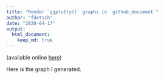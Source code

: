 ```yaml
---
title: "Render `ggplotly()` graphs in `github_document`"
author: "fdetsch"
date: "2020-04-17"
output:
  html_document:
    keep_md: true
---
```


(available online [here](https://stackoverflow.com/questions/61253015/render-ggplotly-in-r-markdown-github-document))

Here is the graph I generated. 

<!--html_preserve--><div id="htmlwidget-f395b03348041b091997" style="width:672px;height:480px;" class="plotly html-widget"></div>
<script type="application/json" data-for="htmlwidget-f395b03348041b091997">{"x":{"data":[{"x":[1.02,0.7,2.06,1.74,1.51,1.5,2.01,1.23,1.44,1.02,2,1.02,1.04,1.51,0.7,0.34,0.4,1.05,0.5,2,1.14],"y":[2344,956,9789,4677,5647,4096,6592,3977,5161,2872,10685,3382,2745,3734,1138,530,630,2378,840,7258,4022],"text":["carat: 1.02<br />price:  2344<br />clarity: I1","carat: 0.70<br />price:   956<br />clarity: I1","carat: 2.06<br />price:  9789<br />clarity: I1","carat: 1.74<br />price:  4677<br />clarity: I1","carat: 1.51<br />price:  5647<br />clarity: I1","carat: 1.50<br />price:  4096<br />clarity: I1","carat: 2.01<br />price:  6592<br />clarity: I1","carat: 1.23<br />price:  3977<br />clarity: I1","carat: 1.44<br />price:  5161<br />clarity: I1","carat: 1.02<br />price:  2872<br />clarity: I1","carat: 2.00<br />price: 10685<br />clarity: I1","carat: 1.02<br />price:  3382<br />clarity: I1","carat: 1.04<br />price:  2745<br />clarity: I1","carat: 1.51<br />price:  3734<br />clarity: I1","carat: 0.70<br />price:  1138<br />clarity: I1","carat: 0.34<br />price:   530<br />clarity: I1","carat: 0.40<br />price:   630<br />clarity: I1","carat: 1.05<br />price:  2378<br />clarity: I1","carat: 0.50<br />price:   840<br />clarity: I1","carat: 2.00<br />price:  7258<br />clarity: I1","carat: 1.14<br />price:  4022<br />clarity: I1"],"type":"scatter","mode":"markers","marker":{"autocolorscale":false,"color":"rgba(68,1,84,1)","opacity":1,"size":5.66929133858268,"symbol":"circle","line":{"width":1.88976377952756,"color":"rgba(68,1,84,1)"}},"hoveron":"points","name":"I1","legendgroup":"I1","showlegend":true,"xaxis":"x","yaxis":"y","hoverinfo":"text","frame":null},{"x":[0.5,1.26,1.87,0.59,2.3,0.5,0.81,1.26,0.9,1.02,0.43,1.02,0.3,1.51,0.51,1.3,1.57,0.7,1.21,0.74,1.1,1.31,0.75,0.82,2.19,1.29,0.91,1.51,1,0.52,0.7,1.05,1.26,0.7,0.59,1.78,0.93,0.41,2.35,2.41,1.1,1.5,0.34,2,1.5,0.41,1.21,1.01,0.51,1.01,0.9,0.9,0.79,0.71,0.77,0.82,0.84,0.71,1.51,0.74,1.52,0.9,1.01,1.41,2.15,1.24,1.21,1.2,0.41,2.04,1.11,1.71,1.18,2.11,1,1,2.01,1.24,1.5,2.01,0.72,0.51,2.17,2.26,0.44,0.9,0.59,1.22,0.7,0.6,1.2,0.77,1.51,1.66,1.19,2.03,1.09,1,1.59,2.03,1.02,0.72,2.01,1.34,1.21,1.01,1.01,0.9,0.55,0.33,1.03,1.71,1.05,0.31,2.06,1.97,0.53,0.43,0.42,2.03,0.9,1.12,0.71,0.43,1.4,0.51,0.5,1.16,1.51,1.21,0.71,1.07,0.81,1.04,0.73,1.5,2,0.4,1.5,1.02,1.01,1,0.92,1.04,1,0.4,0.41,1.51,1.13,0.77,0.32,1.2,1.5,2.27,0.9,0.36,0.4,2.05,1.05,2.1,1.01,1.53,2.14,0.7,0.75,0.31,0.7,1.59,1.13,0.7,2.02,0.9,0.91,0.72,1.52,0.84,1.39,1.52,0.65,2.22,2.16,0.7,2.06,2.09,1.5,1.33,2,0.33,1.56,1.01,1,2.52,2.55],"y":[1240,5412,11037,1247,14042,1154,2313,6001,3704,4061,919,4229,574,8581,1406,5788,9698,1699,4391,2289,4561,5916,1819,2966,18067,6300,3639,6511,4452,1385,1890,3672,5899,2092,1371,12981,3540,876,17294,15248,4715,5902,612,13098,7897,683,5028,3916,1427,4799,3465,3160,2868,1783,3011,2824,3125,2171,9471,2501,7341,3428,4787,6751,17063,5444,5091,5689,775,18066,6129,9760,4071,15198,4284,3920,12762,4916,7140,14364,2435,1091,13084,17312,759,3105,1286,5602,1895,1250,4044,2005,6156,10030,4914,18477,4761,4808,10685,13398,4207,2692,17079,7230,4472,4566,2846,2948,1175,427,3530,11816,4410,435,18371,14542,1318,688,838,13063,3679,4077,2224,858,7357,1205,1240,4872,8311,4946,2304,4604,2616,4427,2210,6300,17136,625,8471,4381,3054,4541,2283,5125,4265,666,638,7693,4195,2360,421,4636,6443,15710,3595,537,644,12839,4939,12308,2683,11078,14138,1999,2497,462,2056,9385,5280,2117,13453,3205,2976,2618,8737,2573,4826,5533,1640,13703,18678,2358,12677,17840,9408,7341,14208,492,6662,4244,4155,18179,14775],"text":["carat: 0.50<br />price:  1240<br />clarity: SI2","carat: 1.26<br />price:  5412<br />clarity: SI2","carat: 1.87<br />price: 11037<br />clarity: SI2","carat: 0.59<br />price:  1247<br />clarity: SI2","carat: 2.30<br />price: 14042<br />clarity: SI2","carat: 0.50<br />price:  1154<br />clarity: SI2","carat: 0.81<br />price:  2313<br />clarity: SI2","carat: 1.26<br />price:  6001<br />clarity: SI2","carat: 0.90<br />price:  3704<br />clarity: SI2","carat: 1.02<br />price:  4061<br />clarity: SI2","carat: 0.43<br />price:   919<br />clarity: SI2","carat: 1.02<br />price:  4229<br />clarity: SI2","carat: 0.30<br />price:   574<br />clarity: SI2","carat: 1.51<br />price:  8581<br />clarity: SI2","carat: 0.51<br />price:  1406<br />clarity: SI2","carat: 1.30<br />price:  5788<br />clarity: SI2","carat: 1.57<br />price:  9698<br />clarity: SI2","carat: 0.70<br />price:  1699<br />clarity: SI2","carat: 1.21<br />price:  4391<br />clarity: SI2","carat: 0.74<br />price:  2289<br />clarity: SI2","carat: 1.10<br />price:  4561<br />clarity: SI2","carat: 1.31<br />price:  5916<br />clarity: SI2","carat: 0.75<br />price:  1819<br />clarity: SI2","carat: 0.82<br />price:  2966<br />clarity: SI2","carat: 2.19<br />price: 18067<br />clarity: SI2","carat: 1.29<br />price:  6300<br />clarity: SI2","carat: 0.91<br />price:  3639<br />clarity: SI2","carat: 1.51<br />price:  6511<br />clarity: SI2","carat: 1.00<br />price:  4452<br />clarity: SI2","carat: 0.52<br />price:  1385<br />clarity: SI2","carat: 0.70<br />price:  1890<br />clarity: SI2","carat: 1.05<br />price:  3672<br />clarity: SI2","carat: 1.26<br />price:  5899<br />clarity: SI2","carat: 0.70<br />price:  2092<br />clarity: SI2","carat: 0.59<br />price:  1371<br />clarity: SI2","carat: 1.78<br />price: 12981<br />clarity: SI2","carat: 0.93<br />price:  3540<br />clarity: SI2","carat: 0.41<br />price:   876<br />clarity: SI2","carat: 2.35<br />price: 17294<br />clarity: SI2","carat: 2.41<br />price: 15248<br />clarity: SI2","carat: 1.10<br />price:  4715<br />clarity: SI2","carat: 1.50<br />price:  5902<br />clarity: SI2","carat: 0.34<br />price:   612<br />clarity: SI2","carat: 2.00<br />price: 13098<br />clarity: SI2","carat: 1.50<br />price:  7897<br />clarity: SI2","carat: 0.41<br />price:   683<br />clarity: SI2","carat: 1.21<br />price:  5028<br />clarity: SI2","carat: 1.01<br />price:  3916<br />clarity: SI2","carat: 0.51<br />price:  1427<br />clarity: SI2","carat: 1.01<br />price:  4799<br />clarity: SI2","carat: 0.90<br />price:  3465<br />clarity: SI2","carat: 0.90<br />price:  3160<br />clarity: SI2","carat: 0.79<br />price:  2868<br />clarity: SI2","carat: 0.71<br />price:  1783<br />clarity: SI2","carat: 0.77<br />price:  3011<br />clarity: SI2","carat: 0.82<br />price:  2824<br />clarity: SI2","carat: 0.84<br />price:  3125<br />clarity: SI2","carat: 0.71<br />price:  2171<br />clarity: SI2","carat: 1.51<br />price:  9471<br />clarity: SI2","carat: 0.74<br />price:  2501<br />clarity: SI2","carat: 1.52<br />price:  7341<br />clarity: SI2","carat: 0.90<br />price:  3428<br />clarity: SI2","carat: 1.01<br />price:  4787<br />clarity: SI2","carat: 1.41<br />price:  6751<br />clarity: SI2","carat: 2.15<br />price: 17063<br />clarity: SI2","carat: 1.24<br />price:  5444<br />clarity: SI2","carat: 1.21<br />price:  5091<br />clarity: SI2","carat: 1.20<br />price:  5689<br />clarity: SI2","carat: 0.41<br />price:   775<br />clarity: SI2","carat: 2.04<br />price: 18066<br />clarity: SI2","carat: 1.11<br />price:  6129<br />clarity: SI2","carat: 1.71<br />price:  9760<br />clarity: SI2","carat: 1.18<br />price:  4071<br />clarity: SI2","carat: 2.11<br />price: 15198<br />clarity: SI2","carat: 1.00<br />price:  4284<br />clarity: SI2","carat: 1.00<br />price:  3920<br />clarity: SI2","carat: 2.01<br />price: 12762<br />clarity: SI2","carat: 1.24<br />price:  4916<br />clarity: SI2","carat: 1.50<br />price:  7140<br />clarity: SI2","carat: 2.01<br />price: 14364<br />clarity: SI2","carat: 0.72<br />price:  2435<br />clarity: SI2","carat: 0.51<br />price:  1091<br />clarity: SI2","carat: 2.17<br />price: 13084<br />clarity: SI2","carat: 2.26<br />price: 17312<br />clarity: SI2","carat: 0.44<br />price:   759<br />clarity: SI2","carat: 0.90<br />price:  3105<br />clarity: SI2","carat: 0.59<br />price:  1286<br />clarity: SI2","carat: 1.22<br />price:  5602<br />clarity: SI2","carat: 0.70<br />price:  1895<br />clarity: SI2","carat: 0.60<br />price:  1250<br />clarity: SI2","carat: 1.20<br />price:  4044<br />clarity: SI2","carat: 0.77<br />price:  2005<br />clarity: SI2","carat: 1.51<br />price:  6156<br />clarity: SI2","carat: 1.66<br />price: 10030<br />clarity: SI2","carat: 1.19<br />price:  4914<br />clarity: SI2","carat: 2.03<br />price: 18477<br />clarity: SI2","carat: 1.09<br />price:  4761<br />clarity: SI2","carat: 1.00<br />price:  4808<br />clarity: SI2","carat: 1.59<br />price: 10685<br />clarity: SI2","carat: 2.03<br />price: 13398<br />clarity: SI2","carat: 1.02<br />price:  4207<br />clarity: SI2","carat: 0.72<br />price:  2692<br />clarity: SI2","carat: 2.01<br />price: 17079<br />clarity: SI2","carat: 1.34<br />price:  7230<br />clarity: SI2","carat: 1.21<br />price:  4472<br />clarity: SI2","carat: 1.01<br />price:  4566<br />clarity: SI2","carat: 1.01<br />price:  2846<br />clarity: SI2","carat: 0.90<br />price:  2948<br />clarity: SI2","carat: 0.55<br />price:  1175<br />clarity: SI2","carat: 0.33<br />price:   427<br />clarity: SI2","carat: 1.03<br />price:  3530<br />clarity: SI2","carat: 1.71<br />price: 11816<br />clarity: SI2","carat: 1.05<br />price:  4410<br />clarity: SI2","carat: 0.31<br />price:   435<br />clarity: SI2","carat: 2.06<br />price: 18371<br />clarity: SI2","carat: 1.97<br />price: 14542<br />clarity: SI2","carat: 0.53<br />price:  1318<br />clarity: SI2","carat: 0.43<br />price:   688<br />clarity: SI2","carat: 0.42<br />price:   838<br />clarity: SI2","carat: 2.03<br />price: 13063<br />clarity: SI2","carat: 0.90<br />price:  3679<br />clarity: SI2","carat: 1.12<br />price:  4077<br />clarity: SI2","carat: 0.71<br />price:  2224<br />clarity: SI2","carat: 0.43<br />price:   858<br />clarity: SI2","carat: 1.40<br />price:  7357<br />clarity: SI2","carat: 0.51<br />price:  1205<br />clarity: SI2","carat: 0.50<br />price:  1240<br />clarity: SI2","carat: 1.16<br />price:  4872<br />clarity: SI2","carat: 1.51<br />price:  8311<br />clarity: SI2","carat: 1.21<br />price:  4946<br />clarity: SI2","carat: 0.71<br />price:  2304<br />clarity: SI2","carat: 1.07<br />price:  4604<br />clarity: SI2","carat: 0.81<br />price:  2616<br />clarity: SI2","carat: 1.04<br />price:  4427<br />clarity: SI2","carat: 0.73<br />price:  2210<br />clarity: SI2","carat: 1.50<br />price:  6300<br />clarity: SI2","carat: 2.00<br />price: 17136<br />clarity: SI2","carat: 0.40<br />price:   625<br />clarity: SI2","carat: 1.50<br />price:  8471<br />clarity: SI2","carat: 1.02<br />price:  4381<br />clarity: SI2","carat: 1.01<br />price:  3054<br />clarity: SI2","carat: 1.00<br />price:  4541<br />clarity: SI2","carat: 0.92<br />price:  2283<br />clarity: SI2","carat: 1.04<br />price:  5125<br />clarity: SI2","carat: 1.00<br />price:  4265<br />clarity: SI2","carat: 0.40<br />price:   666<br />clarity: SI2","carat: 0.41<br />price:   638<br />clarity: SI2","carat: 1.51<br />price:  7693<br />clarity: SI2","carat: 1.13<br />price:  4195<br />clarity: SI2","carat: 0.77<br />price:  2360<br />clarity: SI2","carat: 0.32<br />price:   421<br />clarity: SI2","carat: 1.20<br />price:  4636<br />clarity: SI2","carat: 1.50<br />price:  6443<br />clarity: SI2","carat: 2.27<br />price: 15710<br />clarity: SI2","carat: 0.90<br />price:  3595<br />clarity: SI2","carat: 0.36<br />price:   537<br />clarity: SI2","carat: 0.40<br />price:   644<br />clarity: SI2","carat: 2.05<br />price: 12839<br />clarity: SI2","carat: 1.05<br />price:  4939<br />clarity: SI2","carat: 2.10<br />price: 12308<br />clarity: SI2","carat: 1.01<br />price:  2683<br />clarity: SI2","carat: 1.53<br />price: 11078<br />clarity: SI2","carat: 2.14<br />price: 14138<br />clarity: SI2","carat: 0.70<br />price:  1999<br />clarity: SI2","carat: 0.75<br />price:  2497<br />clarity: SI2","carat: 0.31<br />price:   462<br />clarity: SI2","carat: 0.70<br />price:  2056<br />clarity: SI2","carat: 1.59<br />price:  9385<br />clarity: SI2","carat: 1.13<br />price:  5280<br />clarity: SI2","carat: 0.70<br />price:  2117<br />clarity: SI2","carat: 2.02<br />price: 13453<br />clarity: SI2","carat: 0.90<br />price:  3205<br />clarity: SI2","carat: 0.91<br />price:  2976<br />clarity: SI2","carat: 0.72<br />price:  2618<br />clarity: SI2","carat: 1.52<br />price:  8737<br />clarity: SI2","carat: 0.84<br />price:  2573<br />clarity: SI2","carat: 1.39<br />price:  4826<br />clarity: SI2","carat: 1.52<br />price:  5533<br />clarity: SI2","carat: 0.65<br />price:  1640<br />clarity: SI2","carat: 2.22<br />price: 13703<br />clarity: SI2","carat: 2.16<br />price: 18678<br />clarity: SI2","carat: 0.70<br />price:  2358<br />clarity: SI2","carat: 2.06<br />price: 12677<br />clarity: SI2","carat: 2.09<br />price: 17840<br />clarity: SI2","carat: 1.50<br />price:  9408<br />clarity: SI2","carat: 1.33<br />price:  7341<br />clarity: SI2","carat: 2.00<br />price: 14208<br />clarity: SI2","carat: 0.33<br />price:   492<br />clarity: SI2","carat: 1.56<br />price:  6662<br />clarity: SI2","carat: 1.01<br />price:  4244<br />clarity: SI2","carat: 1.00<br />price:  4155<br />clarity: SI2","carat: 2.52<br />price: 18179<br />clarity: SI2","carat: 2.55<br />price: 14775<br />clarity: SI2"],"type":"scatter","mode":"markers","marker":{"autocolorscale":false,"color":"rgba(70,51,126,1)","opacity":1,"size":5.66929133858268,"symbol":"circle","line":{"width":1.88976377952756,"color":"rgba(70,51,126,1)"}},"hoveron":"points","name":"SI2","legendgroup":"SI2","showlegend":true,"xaxis":"x","yaxis":"y","hoverinfo":"text","frame":null},{"x":[1.73,0.52,0.44,1.54,1.12,1.27,0.39,1.22,0.7,1,0.57,1.51,0.9,0.31,0.75,1.05,0.41,0.92,0.72,0.4,0.91,0.91,1.01,0.38,0.6,1.01,1,0.51,0.92,0.7,1.2,0.3,0.4,0.38,2.26,1.01,1.24,0.41,0.41,0.42,0.43,0.71,0.9,1.01,1.34,1.55,0.51,0.4,0.41,0.41,0.95,1.19,1.52,2.07,1.33,1.06,0.31,0.41,0.7,1.02,0.35,0.37,0.34,1.02,0.9,1.07,0.53,0.31,0.53,0.7,0.7,0.89,0.71,0.74,0.71,0.4,0.68,0.7,0.92,1.31,1.5,1.12,0.56,0.54,0.83,0.39,0.38,0.42,0.41,0.3,0.43,0.71,1.5,0.36,1.55,0.35,0.6,0.53,1.08,1.23,1.5,0.42,0.57,0.71,2.02,0.92,0.36,0.81,0.33,0.33,0.91,1.01,1.01,0.58,0.37,0.85,1.04,0.32,0.43,1.5,0.9,0.71,0.44,0.42,0.7,0.9,1.51,0.33,0.7,0.43,1.22,0.7,0.8,1.51,1.01,0.38,1.07,0.58,2.21,0.9,0.9,1.03,1.28,0.31,1.52,0.3,0.73,0.51,0.34,2,0.46,0.51,1.53,0.52,0.76,0.7,1,1,1,0.31,0.72,0.5,0.71,0.43,1.12,0.51,1.22,0.7,0.3,1.01,0.3,0.33,0.44,0.7,1.24,2,0.33,0.39,1.55,0.7,0.7,1.01,1.01,0.52,1.71,0.7,1.52,1.01,0.38,1.08,0.51,0.9,1.04,0.7,2.32,0.76,1.2,1.2,0.35,1.01,1.57,2.29,0.73,1.07,1.01,1,0.33,1,1.16,1.07,0.43,1.16,1,0.75,1,2.02,1.2,1.5,1.2,0.54,1.22,1.55,0.72,1.5,1.27,1,1.21,0.36,0.81,1.42,0.31,1.18,0.42,0.59,0.31],"y":[9105,1280,810,10219,4673,5588,919,7262,2407,5197,1292,10688,3615,593,2700,4253,705,4379,2476,702,4386,4240,5055,693,1654,5055,4435,1443,4621,2394,6774,675,741,733,16904,5713,6808,725,755,773,894,3007,3714,4943,7659,7638,1406,945,923,904,4738,5595,11075,15392,8163,5090,537,791,2373,5195,827,616,727,5426,3629,4235,1268,548,1753,2335,2699,3663,2308,2300,3252,737,1666,2273,4488,7519,10626,5966,1784,1404,2311,684,755,773,904,391,792,2812,9645,537,8866,644,1601,1324,5327,7799,11399,784,1608,2131,17357,3709,626,2718,492,579,2700,4439,5090,1794,616,3023,4941,720,739,6987,4008,2381,990,898,2623,3121,6394,575,2184,739,5602,2753,2912,9218,5543,538,4307,1332,16804,4612,3689,3749,6595,698,8915,709,3189,1431,566,13675,1018,1237,10473,1338,2557,2192,4608,4788,4704,516,2421,1436,2388,1016,5236,1349,5807,2352,508,4432,506,463,990,2812,4687,15745,463,654,10707,1988,2111,5499,4943,1267,8848,2548,10330,5973,581,4790,1546,3391,4135,2542,13654,2894,5412,6588,583,4619,11113,18068,2377,4949,4632,4150,544,4543,4785,5444,903,4028,4997,2698,4469,18236,6019,8736,5376,1637,5124,8644,2385,9718,5547,5292,5190,851,2972,8529,732,6440,838,1789,732],"text":["carat: 1.73<br />price:  9105<br />clarity: SI1","carat: 0.52<br />price:  1280<br />clarity: SI1","carat: 0.44<br />price:   810<br />clarity: SI1","carat: 1.54<br />price: 10219<br />clarity: SI1","carat: 1.12<br />price:  4673<br />clarity: SI1","carat: 1.27<br />price:  5588<br />clarity: SI1","carat: 0.39<br />price:   919<br />clarity: SI1","carat: 1.22<br />price:  7262<br />clarity: SI1","carat: 0.70<br />price:  2407<br />clarity: SI1","carat: 1.00<br />price:  5197<br />clarity: SI1","carat: 0.57<br />price:  1292<br />clarity: SI1","carat: 1.51<br />price: 10688<br />clarity: SI1","carat: 0.90<br />price:  3615<br />clarity: SI1","carat: 0.31<br />price:   593<br />clarity: SI1","carat: 0.75<br />price:  2700<br />clarity: SI1","carat: 1.05<br />price:  4253<br />clarity: SI1","carat: 0.41<br />price:   705<br />clarity: SI1","carat: 0.92<br />price:  4379<br />clarity: SI1","carat: 0.72<br />price:  2476<br />clarity: SI1","carat: 0.40<br />price:   702<br />clarity: SI1","carat: 0.91<br />price:  4386<br />clarity: SI1","carat: 0.91<br />price:  4240<br />clarity: SI1","carat: 1.01<br />price:  5055<br />clarity: SI1","carat: 0.38<br />price:   693<br />clarity: SI1","carat: 0.60<br />price:  1654<br />clarity: SI1","carat: 1.01<br />price:  5055<br />clarity: SI1","carat: 1.00<br />price:  4435<br />clarity: SI1","carat: 0.51<br />price:  1443<br />clarity: SI1","carat: 0.92<br />price:  4621<br />clarity: SI1","carat: 0.70<br />price:  2394<br />clarity: SI1","carat: 1.20<br />price:  6774<br />clarity: SI1","carat: 0.30<br />price:   675<br />clarity: SI1","carat: 0.40<br />price:   741<br />clarity: SI1","carat: 0.38<br />price:   733<br />clarity: SI1","carat: 2.26<br />price: 16904<br />clarity: SI1","carat: 1.01<br />price:  5713<br />clarity: SI1","carat: 1.24<br />price:  6808<br />clarity: SI1","carat: 0.41<br />price:   725<br />clarity: SI1","carat: 0.41<br />price:   755<br />clarity: SI1","carat: 0.42<br />price:   773<br />clarity: SI1","carat: 0.43<br />price:   894<br />clarity: SI1","carat: 0.71<br />price:  3007<br />clarity: SI1","carat: 0.90<br />price:  3714<br />clarity: SI1","carat: 1.01<br />price:  4943<br />clarity: SI1","carat: 1.34<br />price:  7659<br />clarity: SI1","carat: 1.55<br />price:  7638<br />clarity: SI1","carat: 0.51<br />price:  1406<br />clarity: SI1","carat: 0.40<br />price:   945<br />clarity: SI1","carat: 0.41<br />price:   923<br />clarity: SI1","carat: 0.41<br />price:   904<br />clarity: SI1","carat: 0.95<br />price:  4738<br />clarity: SI1","carat: 1.19<br />price:  5595<br />clarity: SI1","carat: 1.52<br />price: 11075<br />clarity: SI1","carat: 2.07<br />price: 15392<br />clarity: SI1","carat: 1.33<br />price:  8163<br />clarity: SI1","carat: 1.06<br />price:  5090<br />clarity: SI1","carat: 0.31<br />price:   537<br />clarity: SI1","carat: 0.41<br />price:   791<br />clarity: SI1","carat: 0.70<br />price:  2373<br />clarity: SI1","carat: 1.02<br />price:  5195<br />clarity: SI1","carat: 0.35<br />price:   827<br />clarity: SI1","carat: 0.37<br />price:   616<br />clarity: SI1","carat: 0.34<br />price:   727<br />clarity: SI1","carat: 1.02<br />price:  5426<br />clarity: SI1","carat: 0.90<br />price:  3629<br />clarity: SI1","carat: 1.07<br />price:  4235<br />clarity: SI1","carat: 0.53<br />price:  1268<br />clarity: SI1","carat: 0.31<br />price:   548<br />clarity: SI1","carat: 0.53<br />price:  1753<br />clarity: SI1","carat: 0.70<br />price:  2335<br />clarity: SI1","carat: 0.70<br />price:  2699<br />clarity: SI1","carat: 0.89<br />price:  3663<br />clarity: SI1","carat: 0.71<br />price:  2308<br />clarity: SI1","carat: 0.74<br />price:  2300<br />clarity: SI1","carat: 0.71<br />price:  3252<br />clarity: SI1","carat: 0.40<br />price:   737<br />clarity: SI1","carat: 0.68<br />price:  1666<br />clarity: SI1","carat: 0.70<br />price:  2273<br />clarity: SI1","carat: 0.92<br />price:  4488<br />clarity: SI1","carat: 1.31<br />price:  7519<br />clarity: SI1","carat: 1.50<br />price: 10626<br />clarity: SI1","carat: 1.12<br />price:  5966<br />clarity: SI1","carat: 0.56<br />price:  1784<br />clarity: SI1","carat: 0.54<br />price:  1404<br />clarity: SI1","carat: 0.83<br />price:  2311<br />clarity: SI1","carat: 0.39<br />price:   684<br />clarity: SI1","carat: 0.38<br />price:   755<br />clarity: SI1","carat: 0.42<br />price:   773<br />clarity: SI1","carat: 0.41<br />price:   904<br />clarity: SI1","carat: 0.30<br />price:   391<br />clarity: SI1","carat: 0.43<br />price:   792<br />clarity: SI1","carat: 0.71<br />price:  2812<br />clarity: SI1","carat: 1.50<br />price:  9645<br />clarity: SI1","carat: 0.36<br />price:   537<br />clarity: SI1","carat: 1.55<br />price:  8866<br />clarity: SI1","carat: 0.35<br />price:   644<br />clarity: SI1","carat: 0.60<br />price:  1601<br />clarity: SI1","carat: 0.53<br />price:  1324<br />clarity: SI1","carat: 1.08<br />price:  5327<br />clarity: SI1","carat: 1.23<br />price:  7799<br />clarity: SI1","carat: 1.50<br />price: 11399<br />clarity: SI1","carat: 0.42<br />price:   784<br />clarity: SI1","carat: 0.57<br />price:  1608<br />clarity: SI1","carat: 0.71<br />price:  2131<br />clarity: SI1","carat: 2.02<br />price: 17357<br />clarity: SI1","carat: 0.92<br />price:  3709<br />clarity: SI1","carat: 0.36<br />price:   626<br />clarity: SI1","carat: 0.81<br />price:  2718<br />clarity: SI1","carat: 0.33<br />price:   492<br />clarity: SI1","carat: 0.33<br />price:   579<br />clarity: SI1","carat: 0.91<br />price:  2700<br />clarity: SI1","carat: 1.01<br />price:  4439<br />clarity: SI1","carat: 1.01<br />price:  5090<br />clarity: SI1","carat: 0.58<br />price:  1794<br />clarity: SI1","carat: 0.37<br />price:   616<br />clarity: SI1","carat: 0.85<br />price:  3023<br />clarity: SI1","carat: 1.04<br />price:  4941<br />clarity: SI1","carat: 0.32<br />price:   720<br />clarity: SI1","carat: 0.43<br />price:   739<br />clarity: SI1","carat: 1.50<br />price:  6987<br />clarity: SI1","carat: 0.90<br />price:  4008<br />clarity: SI1","carat: 0.71<br />price:  2381<br />clarity: SI1","carat: 0.44<br />price:   990<br />clarity: SI1","carat: 0.42<br />price:   898<br />clarity: SI1","carat: 0.70<br />price:  2623<br />clarity: SI1","carat: 0.90<br />price:  3121<br />clarity: SI1","carat: 1.51<br />price:  6394<br />clarity: SI1","carat: 0.33<br />price:   575<br />clarity: SI1","carat: 0.70<br />price:  2184<br />clarity: SI1","carat: 0.43<br />price:   739<br />clarity: SI1","carat: 1.22<br />price:  5602<br />clarity: SI1","carat: 0.70<br />price:  2753<br />clarity: SI1","carat: 0.80<br />price:  2912<br />clarity: SI1","carat: 1.51<br />price:  9218<br />clarity: SI1","carat: 1.01<br />price:  5543<br />clarity: SI1","carat: 0.38<br />price:   538<br />clarity: SI1","carat: 1.07<br />price:  4307<br />clarity: SI1","carat: 0.58<br />price:  1332<br />clarity: SI1","carat: 2.21<br />price: 16804<br />clarity: SI1","carat: 0.90<br />price:  4612<br />clarity: SI1","carat: 0.90<br />price:  3689<br />clarity: SI1","carat: 1.03<br />price:  3749<br />clarity: SI1","carat: 1.28<br />price:  6595<br />clarity: SI1","carat: 0.31<br />price:   698<br />clarity: SI1","carat: 1.52<br />price:  8915<br />clarity: SI1","carat: 0.30<br />price:   709<br />clarity: SI1","carat: 0.73<br />price:  3189<br />clarity: SI1","carat: 0.51<br />price:  1431<br />clarity: SI1","carat: 0.34<br />price:   566<br />clarity: SI1","carat: 2.00<br />price: 13675<br />clarity: SI1","carat: 0.46<br />price:  1018<br />clarity: SI1","carat: 0.51<br />price:  1237<br />clarity: SI1","carat: 1.53<br />price: 10473<br />clarity: SI1","carat: 0.52<br />price:  1338<br />clarity: SI1","carat: 0.76<br />price:  2557<br />clarity: SI1","carat: 0.70<br />price:  2192<br />clarity: SI1","carat: 1.00<br />price:  4608<br />clarity: SI1","carat: 1.00<br />price:  4788<br />clarity: SI1","carat: 1.00<br />price:  4704<br />clarity: SI1","carat: 0.31<br />price:   516<br />clarity: SI1","carat: 0.72<br />price:  2421<br />clarity: SI1","carat: 0.50<br />price:  1436<br />clarity: SI1","carat: 0.71<br />price:  2388<br />clarity: SI1","carat: 0.43<br />price:  1016<br />clarity: SI1","carat: 1.12<br />price:  5236<br />clarity: SI1","carat: 0.51<br />price:  1349<br />clarity: SI1","carat: 1.22<br />price:  5807<br />clarity: SI1","carat: 0.70<br />price:  2352<br />clarity: SI1","carat: 0.30<br />price:   508<br />clarity: SI1","carat: 1.01<br />price:  4432<br />clarity: SI1","carat: 0.30<br />price:   506<br />clarity: SI1","carat: 0.33<br />price:   463<br />clarity: SI1","carat: 0.44<br />price:   990<br />clarity: SI1","carat: 0.70<br />price:  2812<br />clarity: SI1","carat: 1.24<br />price:  4687<br />clarity: SI1","carat: 2.00<br />price: 15745<br />clarity: SI1","carat: 0.33<br />price:   463<br />clarity: SI1","carat: 0.39<br />price:   654<br />clarity: SI1","carat: 1.55<br />price: 10707<br />clarity: SI1","carat: 0.70<br />price:  1988<br />clarity: SI1","carat: 0.70<br />price:  2111<br />clarity: SI1","carat: 1.01<br />price:  5499<br />clarity: SI1","carat: 1.01<br />price:  4943<br />clarity: SI1","carat: 0.52<br />price:  1267<br />clarity: SI1","carat: 1.71<br />price:  8848<br />clarity: SI1","carat: 0.70<br />price:  2548<br />clarity: SI1","carat: 1.52<br />price: 10330<br />clarity: SI1","carat: 1.01<br />price:  5973<br />clarity: SI1","carat: 0.38<br />price:   581<br />clarity: SI1","carat: 1.08<br />price:  4790<br />clarity: SI1","carat: 0.51<br />price:  1546<br />clarity: SI1","carat: 0.90<br />price:  3391<br />clarity: SI1","carat: 1.04<br />price:  4135<br />clarity: SI1","carat: 0.70<br />price:  2542<br />clarity: SI1","carat: 2.32<br />price: 13654<br />clarity: SI1","carat: 0.76<br />price:  2894<br />clarity: SI1","carat: 1.20<br />price:  5412<br />clarity: SI1","carat: 1.20<br />price:  6588<br />clarity: SI1","carat: 0.35<br />price:   583<br />clarity: SI1","carat: 1.01<br />price:  4619<br />clarity: SI1","carat: 1.57<br />price: 11113<br />clarity: SI1","carat: 2.29<br />price: 18068<br />clarity: SI1","carat: 0.73<br />price:  2377<br />clarity: SI1","carat: 1.07<br />price:  4949<br />clarity: SI1","carat: 1.01<br />price:  4632<br />clarity: SI1","carat: 1.00<br />price:  4150<br />clarity: SI1","carat: 0.33<br />price:   544<br />clarity: SI1","carat: 1.00<br />price:  4543<br />clarity: SI1","carat: 1.16<br />price:  4785<br />clarity: SI1","carat: 1.07<br />price:  5444<br />clarity: SI1","carat: 0.43<br />price:   903<br />clarity: SI1","carat: 1.16<br />price:  4028<br />clarity: SI1","carat: 1.00<br />price:  4997<br />clarity: SI1","carat: 0.75<br />price:  2698<br />clarity: SI1","carat: 1.00<br />price:  4469<br />clarity: SI1","carat: 2.02<br />price: 18236<br />clarity: SI1","carat: 1.20<br />price:  6019<br />clarity: SI1","carat: 1.50<br />price:  8736<br />clarity: SI1","carat: 1.20<br />price:  5376<br />clarity: SI1","carat: 0.54<br />price:  1637<br />clarity: SI1","carat: 1.22<br />price:  5124<br />clarity: SI1","carat: 1.55<br />price:  8644<br />clarity: SI1","carat: 0.72<br />price:  2385<br />clarity: SI1","carat: 1.50<br />price:  9718<br />clarity: SI1","carat: 1.27<br />price:  5547<br />clarity: SI1","carat: 1.00<br />price:  5292<br />clarity: SI1","carat: 1.21<br />price:  5190<br />clarity: SI1","carat: 0.36<br />price:   851<br />clarity: SI1","carat: 0.81<br />price:  2972<br />clarity: SI1","carat: 1.42<br />price:  8529<br />clarity: SI1","carat: 0.31<br />price:   732<br />clarity: SI1","carat: 1.18<br />price:  6440<br />clarity: SI1","carat: 0.42<br />price:   838<br />clarity: SI1","carat: 0.59<br />price:  1789<br />clarity: SI1","carat: 0.31<br />price:   732<br />clarity: SI1"],"type":"scatter","mode":"markers","marker":{"autocolorscale":false,"color":"rgba(54,92,141,1)","opacity":1,"size":5.66929133858268,"symbol":"circle","line":{"width":1.88976377952756,"color":"rgba(54,92,141,1)"}},"hoveron":"points","name":"SI1","legendgroup":"SI1","showlegend":true,"xaxis":"x","yaxis":"y","hoverinfo":"text","frame":null},{"x":[0.3,0.73,0.53,0.31,0.71,2.02,0.3,0.47,0.34,0.42,0.76,1.11,1.02,0.5,1.5,0.91,0.33,0.37,1.29,0.32,0.54,0.72,0.34,0.57,1.41,0.74,0.24,0.33,0.3,1.5,1.5,1.01,0.36,0.3,0.3,0.31,0.71,1.1,0.81,0.55,1.2,0.34,1.23,0.56,0.51,0.3,0.31,1.06,0.32,0.7,1.21,0.5,0.3,0.7,0.55,0.42,1.06,1.54,0.3,1.21,0.31,0.52,1.36,1.03,0.5,0.71,1.28,0.32,0.58,0.3,0.51,0.4,1.71,0.56,1.21,0.32,0.45,0.7,0.51,0.51,1.22,0.64,0.38,1.01,2.1,0.52,0.38,0.31,2.02,1,1.62,0.73,0.91,0.3,0.7,1.15,1.16,0.33,0.34,1,0.56,1.01,0.59,1.01,0.52,0.52,0.71,0.33,0.34,0.91,0.5,0.41,1,0.32,0.9,0.31,1.32,0.51,0.9,0.91,0.32,0.73,1.1,0.5,1.07,1.71,0.41,0.5,0.2,1.03,0.37,0.4,0.41,0.38,1.01,0.55,1,1.07,1.5,1.6,0.67,1.57,0.9,0.61,0.59,0.9,0.51,0.96,0.6,0.32,0.9,0.3,1.2,0.4,1.07,0.3,0.3,1.54,1.23,0.31,1.22,0.54,1.08,1.22,1.7,0.76,0.78,0.38,0.53,1.1,0.3,0.53,1.41,0.31,0.54,0.34,0.37,1.09,1.22,0.55,1.34,1.29,0.74,0.71,0.24,0.3,0.7,0.3,1.57,0.3,0.32,1.5,1.01,0.7,1.28,1.03,0.77,0.58,0.7,0.55,1.01,1.51,0.31,0.53,0.35,0.31,0.34,0.31,1.2,0.51,2.05,0.33,0.85,0.54,0.54,0.93],"y":[438,2801,1707,749,2443,17581,491,1226,596,1031,3447,7472,5666,1654,14372,3256,855,876,8842,720,1754,2949,765,1414,9254,3858,485,743,776,12672,15848,6027,1094,658,658,452,2515,5218,2994,1786,5884,556,10342,1739,1656,658,872,7275,393,1874,5275,1752,441,2034,1327,958,6582,8917,844,5290,680,1369,9279,7392,1272,3553,6838,758,1906,658,1882,912,9116,1232,8001,576,923,3011,1438,1877,7154,2222,721,6176,14394,1689,741,435,14182,6957,13578,4134,4293,610,2657,6492,10907,521,537,6285,1388,5294,2145,7487,1689,1550,2905,928,596,4316,1402,1007,4841,645,4712,558,6505,1656,3919,4012,828,2686,7115,1209,7275,13376,1177,1624,367,5826,746,807,1076,768,6108,1374,6440,4830,11508,18421,2050,10278,4269,1591,2200,4022,1644,3326,2112,645,3209,608,6666,925,5820,526,675,15002,5386,628,8417,1637,6769,7506,11360,3948,3334,866,1607,6344,496,1625,9088,698,1786,537,811,5421,8783,1867,9401,6987,2906,3103,419,670,2835,438,12547,778,828,8431,5303,2697,5878,5364,3052,1758,2473,1816,5954,14482,680,1607,706,680,689,544,6710,1008,16896,743,3924,1680,1389,3937],"text":["carat: 0.30<br />price:   438<br />clarity: VS2","carat: 0.73<br />price:  2801<br />clarity: VS2","carat: 0.53<br />price:  1707<br />clarity: VS2","carat: 0.31<br />price:   749<br />clarity: VS2","carat: 0.71<br />price:  2443<br />clarity: VS2","carat: 2.02<br />price: 17581<br />clarity: VS2","carat: 0.30<br />price:   491<br />clarity: VS2","carat: 0.47<br />price:  1226<br />clarity: VS2","carat: 0.34<br />price:   596<br />clarity: VS2","carat: 0.42<br />price:  1031<br />clarity: VS2","carat: 0.76<br />price:  3447<br />clarity: VS2","carat: 1.11<br />price:  7472<br />clarity: VS2","carat: 1.02<br />price:  5666<br />clarity: VS2","carat: 0.50<br />price:  1654<br />clarity: VS2","carat: 1.50<br />price: 14372<br />clarity: VS2","carat: 0.91<br />price:  3256<br />clarity: VS2","carat: 0.33<br />price:   855<br />clarity: VS2","carat: 0.37<br />price:   876<br />clarity: VS2","carat: 1.29<br />price:  8842<br />clarity: VS2","carat: 0.32<br />price:   720<br />clarity: VS2","carat: 0.54<br />price:  1754<br />clarity: VS2","carat: 0.72<br />price:  2949<br />clarity: VS2","carat: 0.34<br />price:   765<br />clarity: VS2","carat: 0.57<br />price:  1414<br />clarity: VS2","carat: 1.41<br />price:  9254<br />clarity: VS2","carat: 0.74<br />price:  3858<br />clarity: VS2","carat: 0.24<br />price:   485<br />clarity: VS2","carat: 0.33<br />price:   743<br />clarity: VS2","carat: 0.30<br />price:   776<br />clarity: VS2","carat: 1.50<br />price: 12672<br />clarity: VS2","carat: 1.50<br />price: 15848<br />clarity: VS2","carat: 1.01<br />price:  6027<br />clarity: VS2","carat: 0.36<br />price:  1094<br />clarity: VS2","carat: 0.30<br />price:   658<br />clarity: VS2","carat: 0.30<br />price:   658<br />clarity: VS2","carat: 0.31<br />price:   452<br />clarity: VS2","carat: 0.71<br />price:  2515<br />clarity: VS2","carat: 1.10<br />price:  5218<br />clarity: VS2","carat: 0.81<br />price:  2994<br />clarity: VS2","carat: 0.55<br />price:  1786<br />clarity: VS2","carat: 1.20<br />price:  5884<br />clarity: VS2","carat: 0.34<br />price:   556<br />clarity: VS2","carat: 1.23<br />price: 10342<br />clarity: VS2","carat: 0.56<br />price:  1739<br />clarity: VS2","carat: 0.51<br />price:  1656<br />clarity: VS2","carat: 0.30<br />price:   658<br />clarity: VS2","carat: 0.31<br />price:   872<br />clarity: VS2","carat: 1.06<br />price:  7275<br />clarity: VS2","carat: 0.32<br />price:   393<br />clarity: VS2","carat: 0.70<br />price:  1874<br />clarity: VS2","carat: 1.21<br />price:  5275<br />clarity: VS2","carat: 0.50<br />price:  1752<br />clarity: VS2","carat: 0.30<br />price:   441<br />clarity: VS2","carat: 0.70<br />price:  2034<br />clarity: VS2","carat: 0.55<br />price:  1327<br />clarity: VS2","carat: 0.42<br />price:   958<br />clarity: VS2","carat: 1.06<br />price:  6582<br />clarity: VS2","carat: 1.54<br />price:  8917<br />clarity: VS2","carat: 0.30<br />price:   844<br />clarity: VS2","carat: 1.21<br />price:  5290<br />clarity: VS2","carat: 0.31<br />price:   680<br />clarity: VS2","carat: 0.52<br />price:  1369<br />clarity: VS2","carat: 1.36<br />price:  9279<br />clarity: VS2","carat: 1.03<br />price:  7392<br />clarity: VS2","carat: 0.50<br />price:  1272<br />clarity: VS2","carat: 0.71<br />price:  3553<br />clarity: VS2","carat: 1.28<br />price:  6838<br />clarity: VS2","carat: 0.32<br />price:   758<br />clarity: VS2","carat: 0.58<br />price:  1906<br />clarity: VS2","carat: 0.30<br />price:   658<br />clarity: VS2","carat: 0.51<br />price:  1882<br />clarity: VS2","carat: 0.40<br />price:   912<br />clarity: VS2","carat: 1.71<br />price:  9116<br />clarity: VS2","carat: 0.56<br />price:  1232<br />clarity: VS2","carat: 1.21<br />price:  8001<br />clarity: VS2","carat: 0.32<br />price:   576<br />clarity: VS2","carat: 0.45<br />price:   923<br />clarity: VS2","carat: 0.70<br />price:  3011<br />clarity: VS2","carat: 0.51<br />price:  1438<br />clarity: VS2","carat: 0.51<br />price:  1877<br />clarity: VS2","carat: 1.22<br />price:  7154<br />clarity: VS2","carat: 0.64<br />price:  2222<br />clarity: VS2","carat: 0.38<br />price:   721<br />clarity: VS2","carat: 1.01<br />price:  6176<br />clarity: VS2","carat: 2.10<br />price: 14394<br />clarity: VS2","carat: 0.52<br />price:  1689<br />clarity: VS2","carat: 0.38<br />price:   741<br />clarity: VS2","carat: 0.31<br />price:   435<br />clarity: VS2","carat: 2.02<br />price: 14182<br />clarity: VS2","carat: 1.00<br />price:  6957<br />clarity: VS2","carat: 1.62<br />price: 13578<br />clarity: VS2","carat: 0.73<br />price:  4134<br />clarity: VS2","carat: 0.91<br />price:  4293<br />clarity: VS2","carat: 0.30<br />price:   610<br />clarity: VS2","carat: 0.70<br />price:  2657<br />clarity: VS2","carat: 1.15<br />price:  6492<br />clarity: VS2","carat: 1.16<br />price: 10907<br />clarity: VS2","carat: 0.33<br />price:   521<br />clarity: VS2","carat: 0.34<br />price:   537<br />clarity: VS2","carat: 1.00<br />price:  6285<br />clarity: VS2","carat: 0.56<br />price:  1388<br />clarity: VS2","carat: 1.01<br />price:  5294<br />clarity: VS2","carat: 0.59<br />price:  2145<br />clarity: VS2","carat: 1.01<br />price:  7487<br />clarity: VS2","carat: 0.52<br />price:  1689<br />clarity: VS2","carat: 0.52<br />price:  1550<br />clarity: VS2","carat: 0.71<br />price:  2905<br />clarity: VS2","carat: 0.33<br />price:   928<br />clarity: VS2","carat: 0.34<br />price:   596<br />clarity: VS2","carat: 0.91<br />price:  4316<br />clarity: VS2","carat: 0.50<br />price:  1402<br />clarity: VS2","carat: 0.41<br />price:  1007<br />clarity: VS2","carat: 1.00<br />price:  4841<br />clarity: VS2","carat: 0.32<br />price:   645<br />clarity: VS2","carat: 0.90<br />price:  4712<br />clarity: VS2","carat: 0.31<br />price:   558<br />clarity: VS2","carat: 1.32<br />price:  6505<br />clarity: VS2","carat: 0.51<br />price:  1656<br />clarity: VS2","carat: 0.90<br />price:  3919<br />clarity: VS2","carat: 0.91<br />price:  4012<br />clarity: VS2","carat: 0.32<br />price:   828<br />clarity: VS2","carat: 0.73<br />price:  2686<br />clarity: VS2","carat: 1.10<br />price:  7115<br />clarity: VS2","carat: 0.50<br />price:  1209<br />clarity: VS2","carat: 1.07<br />price:  7275<br />clarity: VS2","carat: 1.71<br />price: 13376<br />clarity: VS2","carat: 0.41<br />price:  1177<br />clarity: VS2","carat: 0.50<br />price:  1624<br />clarity: VS2","carat: 0.20<br />price:   367<br />clarity: VS2","carat: 1.03<br />price:  5826<br />clarity: VS2","carat: 0.37<br />price:   746<br />clarity: VS2","carat: 0.40<br />price:   807<br />clarity: VS2","carat: 0.41<br />price:  1076<br />clarity: VS2","carat: 0.38<br />price:   768<br />clarity: VS2","carat: 1.01<br />price:  6108<br />clarity: VS2","carat: 0.55<br />price:  1374<br />clarity: VS2","carat: 1.00<br />price:  6440<br />clarity: VS2","carat: 1.07<br />price:  4830<br />clarity: VS2","carat: 1.50<br />price: 11508<br />clarity: VS2","carat: 1.60<br />price: 18421<br />clarity: VS2","carat: 0.67<br />price:  2050<br />clarity: VS2","carat: 1.57<br />price: 10278<br />clarity: VS2","carat: 0.90<br />price:  4269<br />clarity: VS2","carat: 0.61<br />price:  1591<br />clarity: VS2","carat: 0.59<br />price:  2200<br />clarity: VS2","carat: 0.90<br />price:  4022<br />clarity: VS2","carat: 0.51<br />price:  1644<br />clarity: VS2","carat: 0.96<br />price:  3326<br />clarity: VS2","carat: 0.60<br />price:  2112<br />clarity: VS2","carat: 0.32<br />price:   645<br />clarity: VS2","carat: 0.90<br />price:  3209<br />clarity: VS2","carat: 0.30<br />price:   608<br />clarity: VS2","carat: 1.20<br />price:  6666<br />clarity: VS2","carat: 0.40<br />price:   925<br />clarity: VS2","carat: 1.07<br />price:  5820<br />clarity: VS2","carat: 0.30<br />price:   526<br />clarity: VS2","carat: 0.30<br />price:   675<br />clarity: VS2","carat: 1.54<br />price: 15002<br />clarity: VS2","carat: 1.23<br />price:  5386<br />clarity: VS2","carat: 0.31<br />price:   628<br />clarity: VS2","carat: 1.22<br />price:  8417<br />clarity: VS2","carat: 0.54<br />price:  1637<br />clarity: VS2","carat: 1.08<br />price:  6769<br />clarity: VS2","carat: 1.22<br />price:  7506<br />clarity: VS2","carat: 1.70<br />price: 11360<br />clarity: VS2","carat: 0.76<br />price:  3948<br />clarity: VS2","carat: 0.78<br />price:  3334<br />clarity: VS2","carat: 0.38<br />price:   866<br />clarity: VS2","carat: 0.53<br />price:  1607<br />clarity: VS2","carat: 1.10<br />price:  6344<br />clarity: VS2","carat: 0.30<br />price:   496<br />clarity: VS2","carat: 0.53<br />price:  1625<br />clarity: VS2","carat: 1.41<br />price:  9088<br />clarity: VS2","carat: 0.31<br />price:   698<br />clarity: VS2","carat: 0.54<br />price:  1786<br />clarity: VS2","carat: 0.34<br />price:   537<br />clarity: VS2","carat: 0.37<br />price:   811<br />clarity: VS2","carat: 1.09<br />price:  5421<br />clarity: VS2","carat: 1.22<br />price:  8783<br />clarity: VS2","carat: 0.55<br />price:  1867<br />clarity: VS2","carat: 1.34<br />price:  9401<br />clarity: VS2","carat: 1.29<br />price:  6987<br />clarity: VS2","carat: 0.74<br />price:  2906<br />clarity: VS2","carat: 0.71<br />price:  3103<br />clarity: VS2","carat: 0.24<br />price:   419<br />clarity: VS2","carat: 0.30<br />price:   670<br />clarity: VS2","carat: 0.70<br />price:  2835<br />clarity: VS2","carat: 0.30<br />price:   438<br />clarity: VS2","carat: 1.57<br />price: 12547<br />clarity: VS2","carat: 0.30<br />price:   778<br />clarity: VS2","carat: 0.32<br />price:   828<br />clarity: VS2","carat: 1.50<br />price:  8431<br />clarity: VS2","carat: 1.01<br />price:  5303<br />clarity: VS2","carat: 0.70<br />price:  2697<br />clarity: VS2","carat: 1.28<br />price:  5878<br />clarity: VS2","carat: 1.03<br />price:  5364<br />clarity: VS2","carat: 0.77<br />price:  3052<br />clarity: VS2","carat: 0.58<br />price:  1758<br />clarity: VS2","carat: 0.70<br />price:  2473<br />clarity: VS2","carat: 0.55<br />price:  1816<br />clarity: VS2","carat: 1.01<br />price:  5954<br />clarity: VS2","carat: 1.51<br />price: 14482<br />clarity: VS2","carat: 0.31<br />price:   680<br />clarity: VS2","carat: 0.53<br />price:  1607<br />clarity: VS2","carat: 0.35<br />price:   706<br />clarity: VS2","carat: 0.31<br />price:   680<br />clarity: VS2","carat: 0.34<br />price:   689<br />clarity: VS2","carat: 0.31<br />price:   544<br />clarity: VS2","carat: 1.20<br />price:  6710<br />clarity: VS2","carat: 0.51<br />price:  1008<br />clarity: VS2","carat: 2.05<br />price: 16896<br />clarity: VS2","carat: 0.33<br />price:   743<br />clarity: VS2","carat: 0.85<br />price:  3924<br />clarity: VS2","carat: 0.54<br />price:  1680<br />clarity: VS2","carat: 0.54<br />price:  1389<br />clarity: VS2","carat: 0.93<br />price:  3937<br />clarity: VS2"],"type":"scatter","mode":"markers","marker":{"autocolorscale":false,"color":"rgba(39,127,142,1)","opacity":1,"size":5.66929133858268,"symbol":"circle","line":{"width":1.88976377952756,"color":"rgba(39,127,142,1)"}},"hoveron":"points","name":"VS2","legendgroup":"VS2","showlegend":true,"xaxis":"x","yaxis":"y","hoverinfo":"text","frame":null},{"x":[0.31,0.32,0.51,0.76,0.43,0.33,0.3,0.28,0.79,0.58,0.31,0.33,0.5,0.5,2,0.36,1.06,1.13,0.25,0.3,1.02,1.13,0.42,1.3,1,1,0.54,0.31,0.7,1.51,1.01,0.32,0.77,0.75,1.15,1.19,1.52,1.02,0.7,0.4,0.39,1.53,0.3,1.58,0.7,0.34,0.55,0.4,0.41,1.01,0.55,0.27,0.8,0.54,0.3,0.54,0.41,1.05,0.37,0.9,0.54,0.57,0.72,0.38,0.53,0.9,0.71,0.43,0.41,0.3,1.02,0.57,1.13,0.31,0.34,1.3,0.7,0.76,1.24,1.23,0.76,1.01,0.36,1.52,1.5,0.72,1.21,0.41,0.61,0.72,1.23,1.82,0.41,0.84,0.51,0.26,1.07,0.36,1,1.13,0.38,1.71,0.3,1.09,1.31,0.3,0.31,0.73,0.42,0.72,0.39,0.51,0.32,1.09,0.74,0.59,0.3,0.63,0.4,1.01,0.61,0.31,0.32,0.3,0.71,0.75,0.71,0.39,0.41,0.73,2.02,0.43,0.5,0.41,1.38,0.41,0.42,0.54,0.32,0.3,1.14,1.02,0.51,0.34,0.7,0.49,0.73],"y":[802,505,1852,2972,1218,434,612,428,3583,2041,695,666,1649,1624,17278,819,8093,6005,388,776,7197,7092,984,5962,6692,6397,1772,942,2497,8057,6999,505,2961,2564,5935,7181,12916,8181,3384,1053,855,10560,442,12530,2475,1109,1881,1125,1007,4412,1550,527,3477,1709,694,1847,899,7762,784,5013,1957,1720,3759,882,1856,4492,2765,1008,1007,778,7197,1851,7687,625,596,11130,2887,2530,9916,5632,2307,7366,726,16779,15708,3478,7246,1079,2214,2868,6564,10090,961,3201,1697,382,8998,568,7392,7404,891,11161,844,6225,6617,605,642,2468,1103,3619,876,1656,780,7378,2193,2175,605,1767,1053,6353,1706,726,592,675,3145,2961,3272,847,1079,3211,15231,943,1710,961,11286,827,1179,1563,602,601,7750,8181,1717,1033,3063,1934,3509],"text":["carat: 0.31<br />price:   802<br />clarity: VS1","carat: 0.32<br />price:   505<br />clarity: VS1","carat: 0.51<br />price:  1852<br />clarity: VS1","carat: 0.76<br />price:  2972<br />clarity: VS1","carat: 0.43<br />price:  1218<br />clarity: VS1","carat: 0.33<br />price:   434<br />clarity: VS1","carat: 0.30<br />price:   612<br />clarity: VS1","carat: 0.28<br />price:   428<br />clarity: VS1","carat: 0.79<br />price:  3583<br />clarity: VS1","carat: 0.58<br />price:  2041<br />clarity: VS1","carat: 0.31<br />price:   695<br />clarity: VS1","carat: 0.33<br />price:   666<br />clarity: VS1","carat: 0.50<br />price:  1649<br />clarity: VS1","carat: 0.50<br />price:  1624<br />clarity: VS1","carat: 2.00<br />price: 17278<br />clarity: VS1","carat: 0.36<br />price:   819<br />clarity: VS1","carat: 1.06<br />price:  8093<br />clarity: VS1","carat: 1.13<br />price:  6005<br />clarity: VS1","carat: 0.25<br />price:   388<br />clarity: VS1","carat: 0.30<br />price:   776<br />clarity: VS1","carat: 1.02<br />price:  7197<br />clarity: VS1","carat: 1.13<br />price:  7092<br />clarity: VS1","carat: 0.42<br />price:   984<br />clarity: VS1","carat: 1.30<br />price:  5962<br />clarity: VS1","carat: 1.00<br />price:  6692<br />clarity: VS1","carat: 1.00<br />price:  6397<br />clarity: VS1","carat: 0.54<br />price:  1772<br />clarity: VS1","carat: 0.31<br />price:   942<br />clarity: VS1","carat: 0.70<br />price:  2497<br />clarity: VS1","carat: 1.51<br />price:  8057<br />clarity: VS1","carat: 1.01<br />price:  6999<br />clarity: VS1","carat: 0.32<br />price:   505<br />clarity: VS1","carat: 0.77<br />price:  2961<br />clarity: VS1","carat: 0.75<br />price:  2564<br />clarity: VS1","carat: 1.15<br />price:  5935<br />clarity: VS1","carat: 1.19<br />price:  7181<br />clarity: VS1","carat: 1.52<br />price: 12916<br />clarity: VS1","carat: 1.02<br />price:  8181<br />clarity: VS1","carat: 0.70<br />price:  3384<br />clarity: VS1","carat: 0.40<br />price:  1053<br />clarity: VS1","carat: 0.39<br />price:   855<br />clarity: VS1","carat: 1.53<br />price: 10560<br />clarity: VS1","carat: 0.30<br />price:   442<br />clarity: VS1","carat: 1.58<br />price: 12530<br />clarity: VS1","carat: 0.70<br />price:  2475<br />clarity: VS1","carat: 0.34<br />price:  1109<br />clarity: VS1","carat: 0.55<br />price:  1881<br />clarity: VS1","carat: 0.40<br />price:  1125<br />clarity: VS1","carat: 0.41<br />price:  1007<br />clarity: VS1","carat: 1.01<br />price:  4412<br />clarity: VS1","carat: 0.55<br />price:  1550<br />clarity: VS1","carat: 0.27<br />price:   527<br />clarity: VS1","carat: 0.80<br />price:  3477<br />clarity: VS1","carat: 0.54<br />price:  1709<br />clarity: VS1","carat: 0.30<br />price:   694<br />clarity: VS1","carat: 0.54<br />price:  1847<br />clarity: VS1","carat: 0.41<br />price:   899<br />clarity: VS1","carat: 1.05<br />price:  7762<br />clarity: VS1","carat: 0.37<br />price:   784<br />clarity: VS1","carat: 0.90<br />price:  5013<br />clarity: VS1","carat: 0.54<br />price:  1957<br />clarity: VS1","carat: 0.57<br />price:  1720<br />clarity: VS1","carat: 0.72<br />price:  3759<br />clarity: VS1","carat: 0.38<br />price:   882<br />clarity: VS1","carat: 0.53<br />price:  1856<br />clarity: VS1","carat: 0.90<br />price:  4492<br />clarity: VS1","carat: 0.71<br />price:  2765<br />clarity: VS1","carat: 0.43<br />price:  1008<br />clarity: VS1","carat: 0.41<br />price:  1007<br />clarity: VS1","carat: 0.30<br />price:   778<br />clarity: VS1","carat: 1.02<br />price:  7197<br />clarity: VS1","carat: 0.57<br />price:  1851<br />clarity: VS1","carat: 1.13<br />price:  7687<br />clarity: VS1","carat: 0.31<br />price:   625<br />clarity: VS1","carat: 0.34<br />price:   596<br />clarity: VS1","carat: 1.30<br />price: 11130<br />clarity: VS1","carat: 0.70<br />price:  2887<br />clarity: VS1","carat: 0.76<br />price:  2530<br />clarity: VS1","carat: 1.24<br />price:  9916<br />clarity: VS1","carat: 1.23<br />price:  5632<br />clarity: VS1","carat: 0.76<br />price:  2307<br />clarity: VS1","carat: 1.01<br />price:  7366<br />clarity: VS1","carat: 0.36<br />price:   726<br />clarity: VS1","carat: 1.52<br />price: 16779<br />clarity: VS1","carat: 1.50<br />price: 15708<br />clarity: VS1","carat: 0.72<br />price:  3478<br />clarity: VS1","carat: 1.21<br />price:  7246<br />clarity: VS1","carat: 0.41<br />price:  1079<br />clarity: VS1","carat: 0.61<br />price:  2214<br />clarity: VS1","carat: 0.72<br />price:  2868<br />clarity: VS1","carat: 1.23<br />price:  6564<br />clarity: VS1","carat: 1.82<br />price: 10090<br />clarity: VS1","carat: 0.41<br />price:   961<br />clarity: VS1","carat: 0.84<br />price:  3201<br />clarity: VS1","carat: 0.51<br />price:  1697<br />clarity: VS1","carat: 0.26<br />price:   382<br />clarity: VS1","carat: 1.07<br />price:  8998<br />clarity: VS1","carat: 0.36<br />price:   568<br />clarity: VS1","carat: 1.00<br />price:  7392<br />clarity: VS1","carat: 1.13<br />price:  7404<br />clarity: VS1","carat: 0.38<br />price:   891<br />clarity: VS1","carat: 1.71<br />price: 11161<br />clarity: VS1","carat: 0.30<br />price:   844<br />clarity: VS1","carat: 1.09<br />price:  6225<br />clarity: VS1","carat: 1.31<br />price:  6617<br />clarity: VS1","carat: 0.30<br />price:   605<br />clarity: VS1","carat: 0.31<br />price:   642<br />clarity: VS1","carat: 0.73<br />price:  2468<br />clarity: VS1","carat: 0.42<br />price:  1103<br />clarity: VS1","carat: 0.72<br />price:  3619<br />clarity: VS1","carat: 0.39<br />price:   876<br />clarity: VS1","carat: 0.51<br />price:  1656<br />clarity: VS1","carat: 0.32<br />price:   780<br />clarity: VS1","carat: 1.09<br />price:  7378<br />clarity: VS1","carat: 0.74<br />price:  2193<br />clarity: VS1","carat: 0.59<br />price:  2175<br />clarity: VS1","carat: 0.30<br />price:   605<br />clarity: VS1","carat: 0.63<br />price:  1767<br />clarity: VS1","carat: 0.40<br />price:  1053<br />clarity: VS1","carat: 1.01<br />price:  6353<br />clarity: VS1","carat: 0.61<br />price:  1706<br />clarity: VS1","carat: 0.31<br />price:   726<br />clarity: VS1","carat: 0.32<br />price:   592<br />clarity: VS1","carat: 0.30<br />price:   675<br />clarity: VS1","carat: 0.71<br />price:  3145<br />clarity: VS1","carat: 0.75<br />price:  2961<br />clarity: VS1","carat: 0.71<br />price:  3272<br />clarity: VS1","carat: 0.39<br />price:   847<br />clarity: VS1","carat: 0.41<br />price:  1079<br />clarity: VS1","carat: 0.73<br />price:  3211<br />clarity: VS1","carat: 2.02<br />price: 15231<br />clarity: VS1","carat: 0.43<br />price:   943<br />clarity: VS1","carat: 0.50<br />price:  1710<br />clarity: VS1","carat: 0.41<br />price:   961<br />clarity: VS1","carat: 1.38<br />price: 11286<br />clarity: VS1","carat: 0.41<br />price:   827<br />clarity: VS1","carat: 0.42<br />price:  1179<br />clarity: VS1","carat: 0.54<br />price:  1563<br />clarity: VS1","carat: 0.32<br />price:   602<br />clarity: VS1","carat: 0.30<br />price:   601<br />clarity: VS1","carat: 1.14<br />price:  7750<br />clarity: VS1","carat: 1.02<br />price:  8181<br />clarity: VS1","carat: 0.51<br />price:  1717<br />clarity: VS1","carat: 0.34<br />price:  1033<br />clarity: VS1","carat: 0.70<br />price:  3063<br />clarity: VS1","carat: 0.49<br />price:  1934<br />clarity: VS1","carat: 0.73<br />price:  3509<br />clarity: VS1"],"type":"scatter","mode":"markers","marker":{"autocolorscale":false,"color":"rgba(31,161,135,1)","opacity":1,"size":5.66929133858268,"symbol":"circle","line":{"width":1.88976377952756,"color":"rgba(31,161,135,1)"}},"hoveron":"points","name":"VS1","legendgroup":"VS1","showlegend":true,"xaxis":"x","yaxis":"y","hoverinfo":"text","frame":null},{"x":[0.4,1.51,0.41,0.32,1.23,0.31,1.13,0.3,0.39,0.35,0.32,0.92,0.25,0.64,0.7,0.32,1.17,1.27,1.01,0.3,0.25,0.5,0.37,0.3,0.5,0.37,0.73,0.25,0.32,0.3,0.27,1,0.3,0.58,1,0.41,0.41,1.24,1.05,0.27,0.97,2.07,0.4,0.4,0.52,1.2,0.24,0.6,0.36,0.53,0.57,0.56,0.57,0.54,0.58,0.73,0.31,1.09,0.37,0.31,0.25,0.51,0.65,0.36,0.5,0.3,0.42,0.51,0.31,0.9,1.12,0.81,0.34,0.34,0.5,0.31,0.53,0.7,0.33,0.7,1.1,1.18,0.56,0.73,0.6,0.5,1.23,0.7,1.26,1.14,0.9],"y":[1028,11934,1192,645,10317,840,9539,688,1058,738,730,4637,525,2587,2353,936,9225,11797,8401,590,705,1715,1082,878,1858,844,2234,740,730,631,799,9740,1013,2421,9354,1007,1192,8438,9000,496,6768,16769,1125,1263,2467,11021,547,2560,1042,2288,2290,2148,1902,1883,2617,2496,988,9668,844,609,575,2093,3003,872,3017,605,1210,1611,625,4565,9214,3084,944,995,1909,707,2433,3296,1040,3644,11132,9304,2236,4252,2718,1806,11175,2415,14429,10512,3730],"text":["carat: 0.40<br />price:  1028<br />clarity: VVS2","carat: 1.51<br />price: 11934<br />clarity: VVS2","carat: 0.41<br />price:  1192<br />clarity: VVS2","carat: 0.32<br />price:   645<br />clarity: VVS2","carat: 1.23<br />price: 10317<br />clarity: VVS2","carat: 0.31<br />price:   840<br />clarity: VVS2","carat: 1.13<br />price:  9539<br />clarity: VVS2","carat: 0.30<br />price:   688<br />clarity: VVS2","carat: 0.39<br />price:  1058<br />clarity: VVS2","carat: 0.35<br />price:   738<br />clarity: VVS2","carat: 0.32<br />price:   730<br />clarity: VVS2","carat: 0.92<br />price:  4637<br />clarity: VVS2","carat: 0.25<br />price:   525<br />clarity: VVS2","carat: 0.64<br />price:  2587<br />clarity: VVS2","carat: 0.70<br />price:  2353<br />clarity: VVS2","carat: 0.32<br />price:   936<br />clarity: VVS2","carat: 1.17<br />price:  9225<br />clarity: VVS2","carat: 1.27<br />price: 11797<br />clarity: VVS2","carat: 1.01<br />price:  8401<br />clarity: VVS2","carat: 0.30<br />price:   590<br />clarity: VVS2","carat: 0.25<br />price:   705<br />clarity: VVS2","carat: 0.50<br />price:  1715<br />clarity: VVS2","carat: 0.37<br />price:  1082<br />clarity: VVS2","carat: 0.30<br />price:   878<br />clarity: VVS2","carat: 0.50<br />price:  1858<br />clarity: VVS2","carat: 0.37<br />price:   844<br />clarity: VVS2","carat: 0.73<br />price:  2234<br />clarity: VVS2","carat: 0.25<br />price:   740<br />clarity: VVS2","carat: 0.32<br />price:   730<br />clarity: VVS2","carat: 0.30<br />price:   631<br />clarity: VVS2","carat: 0.27<br />price:   799<br />clarity: VVS2","carat: 1.00<br />price:  9740<br />clarity: VVS2","carat: 0.30<br />price:  1013<br />clarity: VVS2","carat: 0.58<br />price:  2421<br />clarity: VVS2","carat: 1.00<br />price:  9354<br />clarity: VVS2","carat: 0.41<br />price:  1007<br />clarity: VVS2","carat: 0.41<br />price:  1192<br />clarity: VVS2","carat: 1.24<br />price:  8438<br />clarity: VVS2","carat: 1.05<br />price:  9000<br />clarity: VVS2","carat: 0.27<br />price:   496<br />clarity: VVS2","carat: 0.97<br />price:  6768<br />clarity: VVS2","carat: 2.07<br />price: 16769<br />clarity: VVS2","carat: 0.40<br />price:  1125<br />clarity: VVS2","carat: 0.40<br />price:  1263<br />clarity: VVS2","carat: 0.52<br />price:  2467<br />clarity: VVS2","carat: 1.20<br />price: 11021<br />clarity: VVS2","carat: 0.24<br />price:   547<br />clarity: VVS2","carat: 0.60<br />price:  2560<br />clarity: VVS2","carat: 0.36<br />price:  1042<br />clarity: VVS2","carat: 0.53<br />price:  2288<br />clarity: VVS2","carat: 0.57<br />price:  2290<br />clarity: VVS2","carat: 0.56<br />price:  2148<br />clarity: VVS2","carat: 0.57<br />price:  1902<br />clarity: VVS2","carat: 0.54<br />price:  1883<br />clarity: VVS2","carat: 0.58<br />price:  2617<br />clarity: VVS2","carat: 0.73<br />price:  2496<br />clarity: VVS2","carat: 0.31<br />price:   988<br />clarity: VVS2","carat: 1.09<br />price:  9668<br />clarity: VVS2","carat: 0.37<br />price:   844<br />clarity: VVS2","carat: 0.31<br />price:   609<br />clarity: VVS2","carat: 0.25<br />price:   575<br />clarity: VVS2","carat: 0.51<br />price:  2093<br />clarity: VVS2","carat: 0.65<br />price:  3003<br />clarity: VVS2","carat: 0.36<br />price:   872<br />clarity: VVS2","carat: 0.50<br />price:  3017<br />clarity: VVS2","carat: 0.30<br />price:   605<br />clarity: VVS2","carat: 0.42<br />price:  1210<br />clarity: VVS2","carat: 0.51<br />price:  1611<br />clarity: VVS2","carat: 0.31<br />price:   625<br />clarity: VVS2","carat: 0.90<br />price:  4565<br />clarity: VVS2","carat: 1.12<br />price:  9214<br />clarity: VVS2","carat: 0.81<br />price:  3084<br />clarity: VVS2","carat: 0.34<br />price:   944<br />clarity: VVS2","carat: 0.34<br />price:   995<br />clarity: VVS2","carat: 0.50<br />price:  1909<br />clarity: VVS2","carat: 0.31<br />price:   707<br />clarity: VVS2","carat: 0.53<br />price:  2433<br />clarity: VVS2","carat: 0.70<br />price:  3296<br />clarity: VVS2","carat: 0.33<br />price:  1040<br />clarity: VVS2","carat: 0.70<br />price:  3644<br />clarity: VVS2","carat: 1.10<br />price: 11132<br />clarity: VVS2","carat: 1.18<br />price:  9304<br />clarity: VVS2","carat: 0.56<br />price:  2236<br />clarity: VVS2","carat: 0.73<br />price:  4252<br />clarity: VVS2","carat: 0.60<br />price:  2718<br />clarity: VVS2","carat: 0.50<br />price:  1806<br />clarity: VVS2","carat: 1.23<br />price: 11175<br />clarity: VVS2","carat: 0.70<br />price:  2415<br />clarity: VVS2","carat: 1.26<br />price: 14429<br />clarity: VVS2","carat: 1.14<br />price: 10512<br />clarity: VVS2","carat: 0.90<br />price:  3730<br />clarity: VVS2"],"type":"scatter","mode":"markers","marker":{"autocolorscale":false,"color":"rgba(74,193,109,1)","opacity":1,"size":5.66929133858268,"symbol":"circle","line":{"width":1.88976377952756,"color":"rgba(74,193,109,1)"}},"hoveron":"points","name":"VVS2","legendgroup":"VVS2","showlegend":true,"xaxis":"x","yaxis":"y","hoverinfo":"text","frame":null},{"x":[0.52,0.42,0.41,0.3,0.34,0.31,0.32,0.3,0.27,0.7,0.3,0.24,0.4,0.3,0.27,0.3,0.4,1.32,0.33,0.31,0.3,0.32,0.5,0.3,0.77,0.39,0.4,0.54,0.3,0.71,0.32,0.42,0.31,0.3,1,0.55,0.3,0.41,0.41,0.33,0.59,0.6,0.41,1.01,0.7,0.3,0.58,1.54,0.74,0.38,0.53,1.01,0.24,0.72,0.7,0.3,0.38,0.34,0.31,0.32,0.63,1.03,0.32],"y":[2314,1391,1151,814,775,1105,1067,956,586,2620,1013,432,1123,789,622,982,1080,12648,955,816,1013,912,1747,638,5251,1095,1200,1681,1013,3347,1020,945,687,709,6296,1980,832,1076,1356,724,2193,2524,1295,10993,2536,895,1636,18294,2715,949,2407,8373,485,2203,3920,694,1257,775,907,936,2765,9598,886],"text":["carat: 0.52<br />price:  2314<br />clarity: VVS1","carat: 0.42<br />price:  1391<br />clarity: VVS1","carat: 0.41<br />price:  1151<br />clarity: VVS1","carat: 0.30<br />price:   814<br />clarity: VVS1","carat: 0.34<br />price:   775<br />clarity: VVS1","carat: 0.31<br />price:  1105<br />clarity: VVS1","carat: 0.32<br />price:  1067<br />clarity: VVS1","carat: 0.30<br />price:   956<br />clarity: VVS1","carat: 0.27<br />price:   586<br />clarity: VVS1","carat: 0.70<br />price:  2620<br />clarity: VVS1","carat: 0.30<br />price:  1013<br />clarity: VVS1","carat: 0.24<br />price:   432<br />clarity: VVS1","carat: 0.40<br />price:  1123<br />clarity: VVS1","carat: 0.30<br />price:   789<br />clarity: VVS1","carat: 0.27<br />price:   622<br />clarity: VVS1","carat: 0.30<br />price:   982<br />clarity: VVS1","carat: 0.40<br />price:  1080<br />clarity: VVS1","carat: 1.32<br />price: 12648<br />clarity: VVS1","carat: 0.33<br />price:   955<br />clarity: VVS1","carat: 0.31<br />price:   816<br />clarity: VVS1","carat: 0.30<br />price:  1013<br />clarity: VVS1","carat: 0.32<br />price:   912<br />clarity: VVS1","carat: 0.50<br />price:  1747<br />clarity: VVS1","carat: 0.30<br />price:   638<br />clarity: VVS1","carat: 0.77<br />price:  5251<br />clarity: VVS1","carat: 0.39<br />price:  1095<br />clarity: VVS1","carat: 0.40<br />price:  1200<br />clarity: VVS1","carat: 0.54<br />price:  1681<br />clarity: VVS1","carat: 0.30<br />price:  1013<br />clarity: VVS1","carat: 0.71<br />price:  3347<br />clarity: VVS1","carat: 0.32<br />price:  1020<br />clarity: VVS1","carat: 0.42<br />price:   945<br />clarity: VVS1","carat: 0.31<br />price:   687<br />clarity: VVS1","carat: 0.30<br />price:   709<br />clarity: VVS1","carat: 1.00<br />price:  6296<br />clarity: VVS1","carat: 0.55<br />price:  1980<br />clarity: VVS1","carat: 0.30<br />price:   832<br />clarity: VVS1","carat: 0.41<br />price:  1076<br />clarity: VVS1","carat: 0.41<br />price:  1356<br />clarity: VVS1","carat: 0.33<br />price:   724<br />clarity: VVS1","carat: 0.59<br />price:  2193<br />clarity: VVS1","carat: 0.60<br />price:  2524<br />clarity: VVS1","carat: 0.41<br />price:  1295<br />clarity: VVS1","carat: 1.01<br />price: 10993<br />clarity: VVS1","carat: 0.70<br />price:  2536<br />clarity: VVS1","carat: 0.30<br />price:   895<br />clarity: VVS1","carat: 0.58<br />price:  1636<br />clarity: VVS1","carat: 1.54<br />price: 18294<br />clarity: VVS1","carat: 0.74<br />price:  2715<br />clarity: VVS1","carat: 0.38<br />price:   949<br />clarity: VVS1","carat: 0.53<br />price:  2407<br />clarity: VVS1","carat: 1.01<br />price:  8373<br />clarity: VVS1","carat: 0.24<br />price:   485<br />clarity: VVS1","carat: 0.72<br />price:  2203<br />clarity: VVS1","carat: 0.70<br />price:  3920<br />clarity: VVS1","carat: 0.30<br />price:   694<br />clarity: VVS1","carat: 0.38<br />price:  1257<br />clarity: VVS1","carat: 0.34<br />price:   775<br />clarity: VVS1","carat: 0.31<br />price:   907<br />clarity: VVS1","carat: 0.32<br />price:   936<br />clarity: VVS1","carat: 0.63<br />price:  2765<br />clarity: VVS1","carat: 1.03<br />price:  9598<br />clarity: VVS1","carat: 0.32<br />price:   886<br />clarity: VVS1"],"type":"scatter","mode":"markers","marker":{"autocolorscale":false,"color":"rgba(159,218,58,1)","opacity":1,"size":5.66929133858268,"symbol":"circle","line":{"width":1.88976377952756,"color":"rgba(159,218,58,1)"}},"hoveron":"points","name":"VVS1","legendgroup":"VVS1","showlegend":true,"xaxis":"x","yaxis":"y","hoverinfo":"text","frame":null},{"x":[0.33,0.31,0.34,0.4,0.33,0.32,1.53,0.34,0.35,0.3,0.32,1.03,0.31,1.01,0.35,0.4,1.02,0.31,0.36,0.31,0.4,0.31,0.3,0.34,0.56,0.38,0.28,1.51,0.32,1.5,1.02,1.17,0.33,0.31],"y":[806,1248,879,1333,984,1004,9424,2346,1103,956,1020,10032,1251,11387,1044,1153,11605,1046,1138,924,1173,891,895,863,2724,1433,612,12291,1170,10147,12030,7644,946,924],"text":["carat: 0.33<br />price:   806<br />clarity: IF","carat: 0.31<br />price:  1248<br />clarity: IF","carat: 0.34<br />price:   879<br />clarity: IF","carat: 0.40<br />price:  1333<br />clarity: IF","carat: 0.33<br />price:   984<br />clarity: IF","carat: 0.32<br />price:  1004<br />clarity: IF","carat: 1.53<br />price:  9424<br />clarity: IF","carat: 0.34<br />price:  2346<br />clarity: IF","carat: 0.35<br />price:  1103<br />clarity: IF","carat: 0.30<br />price:   956<br />clarity: IF","carat: 0.32<br />price:  1020<br />clarity: IF","carat: 1.03<br />price: 10032<br />clarity: IF","carat: 0.31<br />price:  1251<br />clarity: IF","carat: 1.01<br />price: 11387<br />clarity: IF","carat: 0.35<br />price:  1044<br />clarity: IF","carat: 0.40<br />price:  1153<br />clarity: IF","carat: 1.02<br />price: 11605<br />clarity: IF","carat: 0.31<br />price:  1046<br />clarity: IF","carat: 0.36<br />price:  1138<br />clarity: IF","carat: 0.31<br />price:   924<br />clarity: IF","carat: 0.40<br />price:  1173<br />clarity: IF","carat: 0.31<br />price:   891<br />clarity: IF","carat: 0.30<br />price:   895<br />clarity: IF","carat: 0.34<br />price:   863<br />clarity: IF","carat: 0.56<br />price:  2724<br />clarity: IF","carat: 0.38<br />price:  1433<br />clarity: IF","carat: 0.28<br />price:   612<br />clarity: IF","carat: 1.51<br />price: 12291<br />clarity: IF","carat: 0.32<br />price:  1170<br />clarity: IF","carat: 1.50<br />price: 10147<br />clarity: IF","carat: 1.02<br />price: 12030<br />clarity: IF","carat: 1.17<br />price:  7644<br />clarity: IF","carat: 0.33<br />price:   946<br />clarity: IF","carat: 0.31<br />price:   924<br />clarity: IF"],"type":"scatter","mode":"markers","marker":{"autocolorscale":false,"color":"rgba(253,231,37,1)","opacity":1,"size":5.66929133858268,"symbol":"circle","line":{"width":1.88976377952756,"color":"rgba(253,231,37,1)"}},"hoveron":"points","name":"IF","legendgroup":"IF","showlegend":true,"xaxis":"x","yaxis":"y","hoverinfo":"text","frame":null}],"layout":{"margin":{"t":26.2283105022831,"r":7.30593607305936,"b":40.1826484018265,"l":54.7945205479452},"plot_bgcolor":"rgba(235,235,235,1)","paper_bgcolor":"rgba(255,255,255,1)","font":{"color":"rgba(0,0,0,1)","family":"","size":14.6118721461187},"xaxis":{"domain":[0,1],"automargin":true,"type":"linear","autorange":false,"range":[0.0825,2.6675],"tickmode":"array","ticktext":["0.5","1.0","1.5","2.0","2.5"],"tickvals":[0.5,1,1.5,2,2.5],"categoryorder":"array","categoryarray":["0.5","1.0","1.5","2.0","2.5"],"nticks":null,"ticks":"outside","tickcolor":"rgba(51,51,51,1)","ticklen":3.65296803652968,"tickwidth":0.66417600664176,"showticklabels":true,"tickfont":{"color":"rgba(77,77,77,1)","family":"","size":11.689497716895},"tickangle":-0,"showline":false,"linecolor":null,"linewidth":0,"showgrid":true,"gridcolor":"rgba(255,255,255,1)","gridwidth":0.66417600664176,"zeroline":false,"anchor":"y","title":{"text":"carat","font":{"color":"rgba(0,0,0,1)","family":"","size":14.6118721461187}},"hoverformat":".2f"},"yaxis":{"domain":[0,1],"automargin":true,"type":"linear","autorange":false,"range":[-548.55,19593.55],"tickmode":"array","ticktext":["0","5000","10000","15000"],"tickvals":[0,5000,10000,15000],"categoryorder":"array","categoryarray":["0","5000","10000","15000"],"nticks":null,"ticks":"outside","tickcolor":"rgba(51,51,51,1)","ticklen":3.65296803652968,"tickwidth":0.66417600664176,"showticklabels":true,"tickfont":{"color":"rgba(77,77,77,1)","family":"","size":11.689497716895},"tickangle":-0,"showline":false,"linecolor":null,"linewidth":0,"showgrid":true,"gridcolor":"rgba(255,255,255,1)","gridwidth":0.66417600664176,"zeroline":false,"anchor":"x","title":{"text":"price","font":{"color":"rgba(0,0,0,1)","family":"","size":14.6118721461187}},"hoverformat":".2f"},"shapes":[{"type":"rect","fillcolor":null,"line":{"color":null,"width":0,"linetype":[]},"yref":"paper","xref":"paper","x0":0,"x1":1,"y0":0,"y1":1}],"showlegend":true,"legend":{"bgcolor":"rgba(255,255,255,1)","bordercolor":"transparent","borderwidth":1.88976377952756,"font":{"color":"rgba(0,0,0,1)","family":"","size":11.689497716895},"y":0.93503937007874},"annotations":[{"text":"clarity","x":1.02,"y":1,"showarrow":false,"ax":0,"ay":0,"font":{"color":"rgba(0,0,0,1)","family":"","size":14.6118721461187},"xref":"paper","yref":"paper","textangle":-0,"xanchor":"left","yanchor":"bottom","legendTitle":true}],"hovermode":"closest","barmode":"relative"},"config":{"doubleClick":"reset","showSendToCloud":false},"source":"A","attrs":{"2950638813d9":{"x":{},"y":{},"colour":{},"type":"scatter"}},"cur_data":"2950638813d9","visdat":{"2950638813d9":["function (y) ","x"]},"highlight":{"on":"plotly_click","persistent":false,"dynamic":false,"selectize":false,"opacityDim":0.2,"selected":{"opacity":1},"debounce":0},"shinyEvents":["plotly_hover","plotly_click","plotly_selected","plotly_relayout","plotly_brushed","plotly_brushing","plotly_clickannotation","plotly_doubleclick","plotly_deselect","plotly_afterplot","plotly_sunburstclick"],"base_url":"https://plot.ly"},"evals":[],"jsHooks":[]}</script><!--/html_preserve-->
